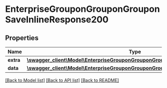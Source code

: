 # EnterpriseGrouponGrouponGrouponSaveInlineResponse200

## Properties
Name | Type | Description | Notes
------------ | ------------- | ------------- | -------------
**extra** | [**\swagger_client\Model\EnterpriseGrouponGrouponGrouponSaveExtraBody**](EnterpriseGrouponGrouponGrouponSaveExtraBody.md) |  | [optional] 
**data** | [**\swagger_client\Model\EnterpriseGrouponGrouponGrouponSaveInlineResponse200Data**](EnterpriseGrouponGrouponGrouponSaveInlineResponse200Data.md) |  | [optional] 

[[Back to Model list]](../README.md#documentation-for-models) [[Back to API list]](../README.md#documentation-for-api-endpoints) [[Back to README]](../README.md)


